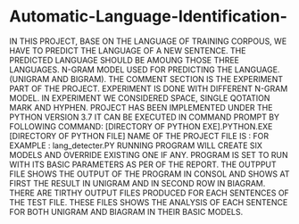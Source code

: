 # Automatic-Language-Identification-

IN THIS PROJECT, BASE ON THE LANGUAGE OF TRAINING CORPOUS, WE HAVE TO PREDICT THE LANGUAGE OF A NEW SENTENCE.
THE PREDICTED LANGUAGE SHOULD BE AMOUNG THOSE THREE LANGUAGES.
N-GRAM MODEL USED FOR PREDICTING THE LANGUAGE. (UNIGRAM AND BIGRAM).
THE COMMENT SECTION IS THE EXPERIMENT PART OF THE PROJECT. EXPERIMENT IS DONE WITH DIFFERENT N-GRAM MODEL. 
IN EXPERIMENT WE CONSIDERED SPACE, SINGLE QOTATION MARK AND HYPHEN.
PROJECT HAS BEEN IMPLEMENTED UNDER THE PYTHON VERSION 3.7
IT CAN BE EXECUTED IN COMMAND PROMPT BY FOLLOWING COMMAND:
[DIRECTORY OF PYTHON EXE].PYTHON.EXE [DIRECTORY OF PYTHON FILE]
NAME OF THE PROJECT FILE IS : FOR EXAMPLE : lang_detecter.PY
RUNNING PROGRAM WILL CREATE SIX MODELS AND OVERRIDE EXISTING ONE IF ANY.
PROGRAM IS SET TO RUN WITH ITS BASIC PARAMETERS AS PER OF THE REPORT.
THE OUTPPUT FILE SHOWS THE OUTPUT OF THE PROGRAM IN CONSOL AND SHOWS AT FIRST THE RESULT IN UNIGRAM
AND IN SECOND ROW IN BIAGRAM.
THERE ARE TIRTHY OUTPUT FILES PRODUCED FOR EACH SENTENCES OF THE TEST FILE. THESE FILES SHOWS THE ANALYSIS OF EACH
SENTENCE FOR BOTH UNIGRAM AND BIAGRAM IN THEIR BASIC MODELS.


